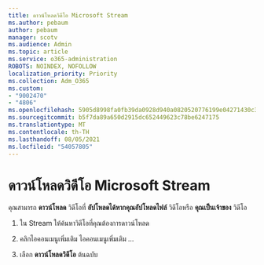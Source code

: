 ```yaml
---
title: ดาวน์โหลดวิดีโอ Microsoft Stream
ms.author: pebaum
author: pebaum
manager: scotv
ms.audience: Admin
ms.topic: article
ms.service: o365-administration
ROBOTS: NOINDEX, NOFOLLOW
localization_priority: Priority
ms.collection: Adm_O365
ms.custom:
- "9002470"
- "4806"
ms.openlocfilehash: 5905d8998fa0fb39da0928d940a0820520776199e04271430c36d3f7c1cd92fc
ms.sourcegitcommit: b5f7da89a650d2915dc652449623c78be6247175
ms.translationtype: MT
ms.contentlocale: th-TH
ms.lasthandoff: 08/05/2021
ms.locfileid: "54057805"
---
```

# <a name="download-microsoft-stream-videos"></a>ดาวน์โหลดวิดีโอ Microsoft Stream

คุณสามารถ **ดาวน์โหลด** วิดีโอที่ **อัปโหลดได้หากคุณอัปโหลดไฟล์** วิดีโอหรือ **คุณเป็นเจ้าของ** วิดีโอ

1. ใน Stream ให้ค้นหาวิดีโอที่คุณต้องการดาวน์โหลด

2. คลิกไอคอนเมนูเพิ่มเติม ไอคอนเมนูเพิ่มเติม *...*

3. เลือก **ดาวน์โหลดวิดีโอ** ต้นฉบับ
